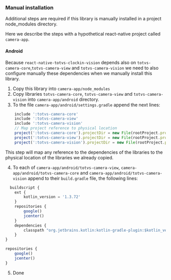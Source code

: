 
### Manual installation

Additional steps are required if this library is manually installed in a project node_modules
directory.

Here we describe the steps with a hypothetical react-native project called `camera-app`.

#### Android

Because `react-native-totvs-clockin-vision` depends also on `totvs-camera-core`,`totvs-camera-view`
and `totvs-camera-vision` we need to also configure manually these dependencies when we manually
install this library.

1. Copy this library into `camera-app/node_modules`
2. Copy libraries `totvs-camera-core`, `totvs-camera-view` and `totvs-camera-vision`
   into `camera-app/android` directory.
3. To the file `camera-app/android/settings.gradle` append the next lines:
```javascript
    include ':totvs-camera-core'
    include ':totvs-camera-view'
    include ':totvs-camera-vision'
    // Map project reference to physical location
	project(':totvs-camera-core').projectDir = new File(rootProject.projectDir, './totvs-camera-core')
	project(':totvs-camera-view').projectDir = new File(rootProject.projectDir, './totvs-camera-view')
	project(':totvs-camera-vision').projectDir = new File(rootProject.projectDir, './totvs-camera-vision')
```

This step will map any reference to the dependencies of the libraries to the physical location
of the libraries we already copied.

4. To each of `camera-app/android/totvs-camera-view`, `camera-app/android/totvs-camera-core` and
    `camera-app/android/totvs-camera-vision` append to their `build.gradle` file, the following lines:

```javascript
  buildscript {
    ext {
        kotlin_version = '1.3.72'
    }
    repositories {
        google()
        jcenter()
    }
    dependencies {
        classpath "org.jetbrains.kotlin:kotlin-gradle-plugin:$kotlin_version"
    }
}

repositories {
    google()
    jcenter()
}
```

5. Done
